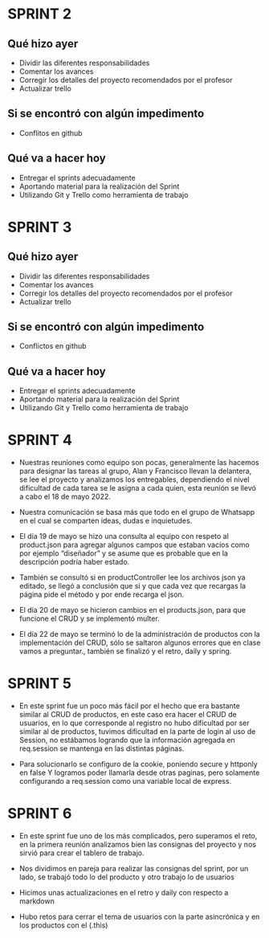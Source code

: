 # SPRINT 2

##	Qué hizo ayer

- Dividir las diferentes responsabilidades 
- Comentar los avances 
- Corregir los detalles del proyecto recomendados por el profesor
- Actualizar trello

##	Si se encontró con algún impedimento

- Conflitos en github
 

##	Qué va a hacer hoy

- Entregar el sprints adecuadamente
- Aportando material para la realización del Sprint
- Utilizando Git y Trello como herramienta de trabajo

# SPRINT 3

## Qué hizo ayer

- Dividir las diferentes responsabilidades 
- Comentar los avances 
- Corregir los detalles del proyecto recomendados por el profesor
- Actualizar trello

## Si se encontró con algún impedimento 

- Conflictos en github

## Qué va a hacer hoy

- Entregar el sprints adecuadamente
- Aportando material para la realización del Sprint
- Utilizando Git y Trello como herramienta de trabajo

# SPRINT 4

- Nuestras reuniones como equipo son pocas, generalmente las hacemos para designar  las tareas al grupo, Alan y Francisco llevan la delantera, se lee el proyecto y analizamos los entregables, dependiendo el nivel dificultad de cada tarea se le asigna a cada quien, esta reunión se llevó a cabo el 18 de mayo 2022.

- Nuestra comunicación se basa más que todo en el grupo de Whatsapp en el cual se comparten ideas, dudas e inquietudes. 

- El día 19 de mayo  se hizo una consulta al equipo con respeto al product.json para agregar algunos campos que estaban vacíos como por ejemplo “diseñador” y se asume que es probable que en la descripción podría haber estado.

- También se consultó si en productController lee los archivos json ya editado, se llegó a conclusión que si y que cada vez que recargas la página pide el método y por ende recarga el json.

- El día 20 de mayo se hicieron cambios en el products.json, para que funcione el CRUD y se implementó multer.

- El día 22 de mayo se terminó lo de la administración de productos con la implementación del CRUD, sólo se saltaron algunos errores que en clase vamos a preguntar., también se finalizó y el retro, daily y spring.

# SPRINT 5

- En este sprint fue un poco más fácil por el hecho que era bastante similar al CRUD de productos, en este caso era hacer el CRUD de usuarios, en lo que corresponde al registro no hubo dificultad por ser similar al de productos, tuvimos dificultad en la parte de login al uso de Session, no estábamos logrando que la información agregada en req.session se mantenga en las distintas páginas. 

- Para solucionarlo se configuro de la cookie, poniendo secure y httponly en false Y logramos poder llamarla desde otras paginas, pero solamente configurando a req.session como una variable local de express. 

# SPRINT 6

- En este sprint fue uno de los más complicados, pero superamos el reto, en la primera reunión analizamos bien las consignas del proyecto y nos sirvió para crear el tablero de trabajo.

- Nos dividimos en pareja para realizar las consignas del sprint, por un lado, se trabajó todo lo del producto y otro trabajo lo de usuarios

- Hicimos unas actualizaciones en el retro y daily con respecto a markdown

- Hubo retos para cerrar el tema de usuarios con la parte asincrónica y en los productos con el (.this)